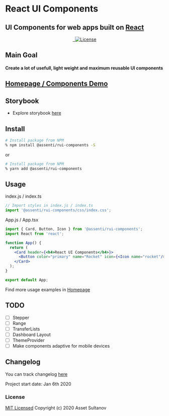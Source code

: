 # React UI Components
## UI Components for web apps built on [React](https://reactjs.org/)

<p align="center">
  <a aria-label="NPM version" href="https://www.npmjs.com/package/@assenti/rui-components">
    <img alt="" src="https://badgen.net/npm/v/@assenti/rui-components"/>
  </a>
  <a aria-label="Downloads" href="https://npm-stat.com/charts.html?package=%40assenti%2Frui-components">
    <img alt="" src="https://badgen.net/npm/dw/@assenti/rui-components"/>
  </a>
  <a href="https://github.com/Assenti/react-ui-components/blob/master/LICENSE"><img src="https://img.shields.io/badge/License-MIT-brightgreen.svg" alt="License"></a>
</p>

## Main Goal
#### Create a lot of usefull, light weight and maximum reusable UI components

## [Homepage / Components Demo](https://assenti.github.io/react-ui-components/)

## Storybook
- Explore storybook [here](https://rui-components.netlify.app/?path=/story/introduction--page)

## Install
```bash
# Install package from NPM
% npm install @assenti/rui-components -S
```
or
```bash
# Install package from NPM
% yarn add @assenti/rui-components
```

<!-- ## Peer dependencies
React UI Components use react-transition-group package under the hood, so you should install it too
```bash
# Install package from NPM
% npm install react-transition-group -S
```
```bash
# Install @types/react-transition-group for TS
% npm install @types/react-transition-group -D
``` -->

## Usage
index.js / index.ts
```jsx
// Import styles in index.js / index.ts
import '@assenti/rui-components/css/index.css';
```
App.js / App.tsx
```jsx
import { Card, Button, Icon } from '@assenti/rui-components';
import React from 'react';

function App() {
  return (
    <Card header={<h4>React UI Components</h4>}>
      <Button color="primary" name="Rocket" icon={<Icon name="rocket"/>}"/>
    </Card>
  );
}

export default App;
```

Find more usage examples in [Homepage](https://assenti.github.io/react-ui-components/)

## TODO
- [ ] Stepper
- [ ] Range
- [ ] TransferLists
- [ ] Dashboard Layout
- [ ] ThemeProvider
- [ ] Make components adaptive for mobile devices

## Changelog
You can track changelog [here](/CHANGELOG.md)

Project start date: Jan 6th 2020

### License

[MIT Licensed](/LICENSE)
Copyright (c) 2020 Asset Sultanov
